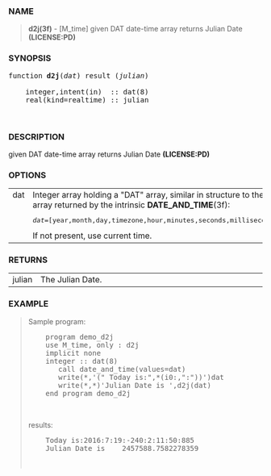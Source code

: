 <?
<body>
  <a name="top" id="top"></a>
  <div id="Container">
    <div id="Content">
      <div class="c3">
      </div><a name="0"></a>
      <h3><a name="0">NAME</a></h3>
      <blockquote>
        <b>d2j(3f)</b> - [M_time] given DAT date-time array returns Julian Date <b>(LICENSE:PD)</b>
      </blockquote><a name="contents" id="contents"></a>
      <a name="8"></a>
      <h3><a name="8">SYNOPSIS</a></h3>
        <pre>
function <b>d2j</b>(<i>dat</i>) result (<i>julian</i>)
<br />    integer,intent(in)  :: dat(8)
    real(kind=realtime) :: julian
<br />
</pre>
      <a name="2"></a>
      <h3><a name="2">DESCRIPTION</a></h3><a name="3"></a>
         given DAT date-time array returns Julian Date <b>(LICENSE:PD)</b>

      <h3><a name="3">OPTIONS</a></h3>
      
        <table cellpadding="3">
          <tr valign="top">
            <td class="c4" width="6%" nowrap="nowrap">dat</td>
            <td valign="bottom">
              Integer array holding a "DAT" array, similar in
              structure to the array returned by the intrinsic
              <b>DATE_AND_TIME</b>(3f):
                 <pre><i>dat</i>=[year,month,day,timezone,hour,minutes,seconds,milliseconds]</pre>
	      If not present, use current time.
            </td>
          </tr>
        </table>

      <a name="4"></a>
      <h3><a name="4">RETURNS</a></h3>
      
        <table cellpadding="3">
          <tr valign="top">
            <td class="c4" width="6%" nowrap="nowrap">julian</td>
            <td valign="bottom">The Julian Date.</td>
          </tr>
        </table>

      <a name="5"></a>
      <h3><a name="5">EXAMPLE</a></h3>
      <blockquote>
        Sample program:
        <pre>
    program demo_d2j
    use M_time, only : d2j
    implicit none
    integer :: dat(8)
       call date_and_time(values=dat)
       write(*,'(" Today is:",*(i0:,":"))')dat
       write(*,*)'Julian Date is ',d2j(dat)
    end program demo_d2j
<br />
</pre>results:
        <pre>
    Today is:2016:7:19:-240:2:11:50:885
    Julian Date is    2457588.7582278359
<br />
</pre>
      </blockquote><a name="6"></a>
    </div>
  </div>
</body>
